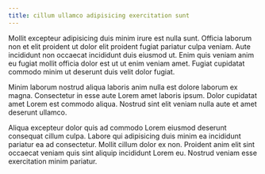 ```yaml
---
title: cillum ullamco adipisicing exercitation sunt
---
```


Mollit excepteur adipisicing duis minim irure est nulla sunt. Officia laborum non et elit proident ut dolor elit proident fugiat pariatur culpa veniam. Aute incididunt non occaecat incididunt duis eiusmod ut. Enim quis veniam anim eu fugiat mollit officia dolor est ut ut enim veniam amet. Fugiat cupidatat commodo minim ut deserunt duis velit dolor fugiat.

Minim laborum nostrud aliqua laboris anim nulla est dolore laborum ex magna. Consectetur in esse aute Lorem amet laboris ipsum. Dolor cupidatat amet Lorem est commodo aliqua. Nostrud sint elit veniam nulla aute et amet deserunt ullamco.

Aliqua excepteur dolor quis ad commodo Lorem eiusmod deserunt consequat cillum culpa. Labore qui adipisicing duis minim ea incididunt pariatur ea ad consectetur. Mollit cillum dolor ex non. Proident anim elit sint occaecat veniam quis sint aliquip incididunt Lorem eu. Nostrud veniam esse exercitation minim pariatur.